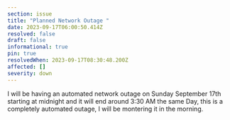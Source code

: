```yaml
---
section: issue
title: "Planned Network Outage "
date: 2023-09-17T06:00:50.414Z
resolved: false
draft: false
informational: true
pin: true
resolvedWhen: 2023-09-17T08:30:48.200Z
affected: []
severity: down
---
```

I﻿ will be having an automated network outage on Sunday September 17th starting at midnight and it will end around 3:30 AM the same Day, this is a completely automated outage, I will be montering it in the morning.